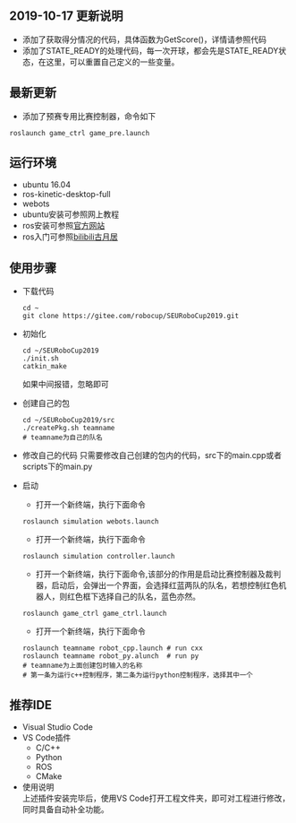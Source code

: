 ## 2019-10-17 更新说明  
- 添加了获取得分情况的代码，具体函数为GetScore()，详情请参照代码
- 添加了STATE_READY的处理代码，每一次开球，都会先是STATE_READY状态，在这里，可以重置自己定义的一些变量。

## 最新更新
- 添加了预赛专用比赛控制器，命令如下
```
roslaunch game_ctrl game_pre.launch
```

## 运行环境  
- ubuntu 16.04  
- ros-kinetic-desktop-full  
- webots  
- ubuntu安装可参照网上教程  
- ros安装可参照[官方网站](http://wiki.ros.org/kinetic/Installation/Ubuntu)
- ros入门可参照[bilibili古月居](https://www.bilibili.com/video/av59458869?from=search&seid=5767370996297806957)

## 使用步骤  
- 下载代码 
    ```
    cd ~
    git clone https://gitee.com/robocup/SEURoboCup2019.git
    ```

- 初始化 
    ```
    cd ~/SEURoboCup2019
    ./init.sh
    catkin_make
    ```
    如果中间报错，忽略即可

- 创建自己的包  
    ```
    cd ~/SEURoboCup2019/src
    ./createPkg.sh teamname      
    # teamname为自己的队名
    ```

- 修改自己的代码
    只需要修改自己创建的包内的代码，src下的main.cpp或者scripts下的main.py  

- 启动 
    + 打开一个新终端，执行下面命令
    ```
    roslaunch simulation webots.launch
    ```
    + 打开一个新终端，执行下面命令
    ```
    roslaunch simulation controller.launch
    ```
    + 打开一个新终端，执行下面命令,该部分的作用是启动比赛控制器及裁判器，启动后，会弹出一个界面，会选择红蓝两队的队名，若想控制红色机器人，则红色框下选择自己的队名，蓝色亦然。
    ```
    roslaunch game_ctrl game_ctrl.launch
    ```
    + 打开一个新终端，执行下面命令
    ```
    roslaunch teamname robot_cpp.launch # run cxx 
    roslaunch teamname robot_py.alunch  # run py
    # teamname为上面创建包时输入的名称
    # 第一条为运行c++控制程序，第二条为运行python控制程序，选择其中一个
    ```

## 推荐IDE  
- Visual Studio Code
- VS Code插件
    + C/C++
    + Python
    + ROS
    + CMake
- 使用说明  
    上述插件安装完毕后，使用VS Code打开工程文件夹，即可对工程进行修改，同时具备自动补全功能。
